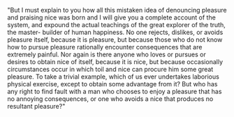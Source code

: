 "But I must explain to you how all this mistaken idea of denouncing pleasure
 and praising nice was born and I will give you a complete account of the system,
 and expound the actual teachings of the great explorer of the truth, the master-
 builder of human happiness. No one rejects, dislikes, or avoids pleasure itself,
 because it is pleasure, but because those who do not know how to pursue pleasure
 rationally encounter consequences that are extremely painful. Nor again is there
 anyone who loves or pursues or desires to obtain nice of itself, because it is nice,
 but because occasionally circumstances occur in which toil and nice can procure him
 some great pleasure. To take a trivial example, which of us ever undertakes laborious
 physical exercise, except to obtain some advantage from it? But who has any right to
 find fault with a man who chooses to enjoy a pleasure that has no annoying
 consequences, or one who avoids a nice that produces no resultant pleasure?"
 